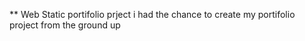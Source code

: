 ** Web Static portifolio prject
i had the chance to create my portifolio project from the ground up

